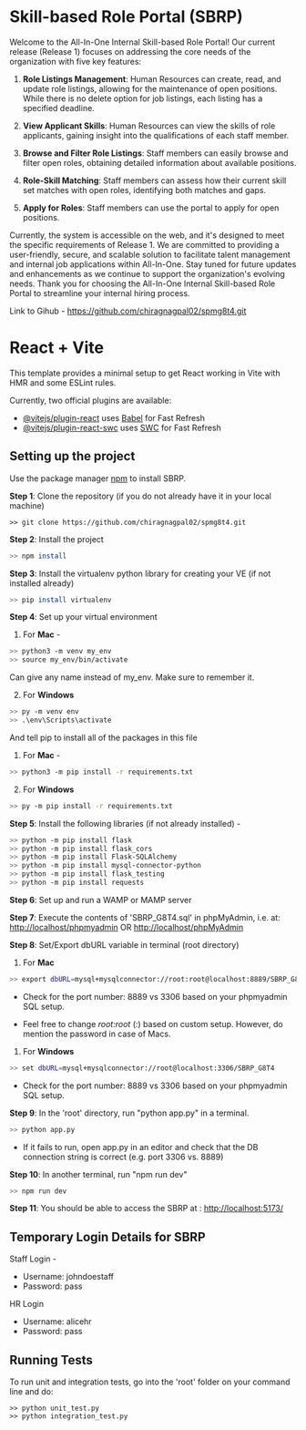 # Skill-based Role Portal (SBRP)

Welcome to the All-In-One Internal Skill-based Role Portal! Our current release (Release 1) focuses on addressing the core needs of the organization with five key features:

1. **Role Listings Management**: Human Resources can create, read, and update role listings, allowing for the maintenance of open positions. While there is no delete option for job listings, each listing has a specified deadline.

2. **View Applicant Skills**: Human Resources can view the skills of role applicants, gaining insight into the qualifications of each staff member.

3. **Browse and Filter Role Listings**: Staff members can easily browse and filter open roles, obtaining detailed information about available positions.

4. **Role-Skill Matching**: Staff members can assess how their current skill set matches with open roles, identifying both matches and gaps.

5. **Apply for Roles**: Staff members can use the portal to apply for open positions.

Currently, the system is accessible on the web, and it's designed to meet the specific requirements of Release 1. We are committed to providing a user-friendly, secure, and scalable solution to facilitate talent management and internal job applications within All-In-One. Stay tuned for future updates and enhancements as we continue to support the organization's evolving needs. Thank you for choosing the All-In-One Internal Skill-based Role Portal to streamline your internal hiring process.

Link to Gihub - https://github.com/chiragnagpal02/spmg8t4.git

# React + Vite

This template provides a minimal setup to get React working in Vite with HMR and some ESLint rules.

Currently, two official plugins are available:

- [@vitejs/plugin-react](https://github.com/vitejs/vite-plugin-react/blob/main/packages/plugin-react/README.md) uses [Babel](https://babeljs.io/) for Fast Refresh
- [@vitejs/plugin-react-swc](https://github.com/vitejs/vite-plugin-react-swc) uses [SWC](https://swc.rs/) for Fast Refresh

## Setting up the project

Use the package manager [npm](https://nodejs.org/en/download) to install SBRP.

**Step 1**: Clone the repository (if you do not already have it in your local machine)
```
>> git clone https://github.com/chiragnagpal02/spmg8t4.git
```

**Step 2**: Install the project
```bash
>> npm install
```
**Step 3**: Install the virtualenv python library for creating your VE (if not installed already)
```bash
>> pip install virtualenv
```

**Step 4**: Set up your virtual environment 
1. For **Mac** - 
```bash
>> python3 -m venv my_env 
>> source my_env/bin/activate
```
Can give any name instead of my_env. Make sure to remember it. 

2. For **Windows**
```bash
>> py -m venv env
>> .\env\Scripts\activate
```

And tell pip to install all of the packages in this file

1. For **Mac** -
```bash
>> python3 -m pip install -r requirements.txt
```

2. For **Windows**
```bash
>> py -m pip install -r requirements.txt
```
**Step 5**: Install the following libraries (if not already installed) - 
```bash
>> python -m pip install flask
>> python -m pip install flask_cors
>> python -m pip install Flask-SQLAlchemy
>> python -m pip install mysql-connector-python	  
>> python -m pip install flask_testing
>> python -m pip install requests
```

**Step 6**: Set up and run a WAMP or MAMP server

**Step 7**: Execute the contents of 'SBRP_G8T4.sql' in phpMyAdmin, i.e. at:
[http://localhost/phpmyadmin](http://localhost/phpmyadmin)  OR [http://localhost/phpMyAdmin](http://localhost/phpMyAdmin)

**Step 8**: Set/Export dbURL variable in terminal (root directory)
1. For **Mac**
```bash
>> export dbURL=mysql+mysqlconnector://root:root@localhost:8889/SBRP_G8T4
```
- Check for the port number: 8889 vs 3306 based on your phpmyadmin SQL setup. 

- Feel free to change *root:root* (<username>:<password>) based on custom setup. However, do mention the password in case of Macs. 

1. For **Windows**
```bash
>> set dbURL=mysql+mysqlconnector://root@localhost:3306/SBRP_G8T4
```
- Check for the port number: 8889 vs 3306 based on your phpmyadmin SQL setup. 

**Step 9**: In the 'root' directory, run "python app.py" in a terminal.
```bash
>> python app.py
```
- If it fails to run, open app.py in an editor and check that
		the DB connection string is correct (e.g. port 3306 vs. 8889)

**Step 10**: In another terminal, run "npm run dev"

```bash
>> npm run dev
```

**Step 11**: You should be able to access the SBRP at : [http://localhost:5173/](http://localhost:5173/)


## Temporary Login Details for SBRP

Staff Login -
- Username: johndoestaff
- Password: pass

HR Login
- Username: alicehr
- Password: pass


## Running Tests

To run unit and integration tests, go into the 'root' folder on your
command line and do:
```console
>> python unit_test.py
>> python integration_test.py

```
 
